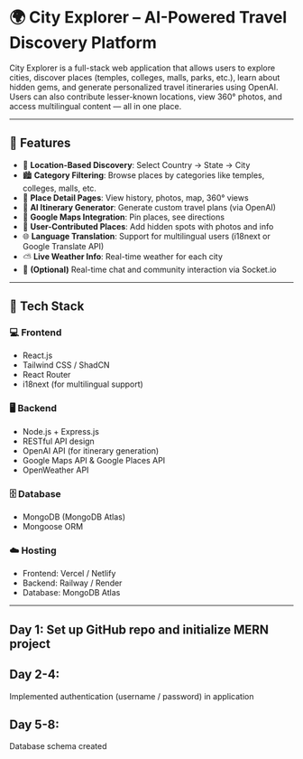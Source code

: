 

# 🌍 City Explorer – AI-Powered Travel Discovery Platform

City Explorer is a full-stack web application that allows users to explore cities, discover places (temples, colleges, malls, parks, etc.), learn about hidden gems, and generate personalized travel itineraries using OpenAI. Users can also contribute lesser-known locations, view 360° photos, and access multilingual content — all in one place.

---

## 🚀 Features

- 🔎 **Location-Based Discovery**: Select Country → State → City
- 🏙️ **Category Filtering**: Browse places by categories like temples, colleges, malls, etc.
- 📜 **Place Detail Pages**: View history, photos, map, 360° views
- 🤖 **AI Itinerary Generator**: Generate custom travel plans (via OpenAI)
- 📍 **Google Maps Integration**: Pin places, see directions
- 🧭 **User-Contributed Places**: Add hidden spots with photos and info
- 🌐 **Language Translation**: Support for multilingual users (i18next or Google Translate API)
- ⛅ **Live Weather Info**: Real-time weather for each city
- 💬 **(Optional)** Real-time chat and community interaction via Socket.io

---

## 🧰 Tech Stack

### 💻 Frontend
- React.js
- Tailwind CSS / ShadCN
- React Router
- i18next (for multilingual support)

### 🖥 Backend
- Node.js + Express.js
- RESTful API design
- OpenAI API (for itinerary generation)
- Google Maps API & Google Places API
- OpenWeather API

### 🗄 Database
- MongoDB (MongoDB Atlas)
- Mongoose ORM

### ☁️ Hosting
- Frontend: Vercel / Netlify
- Backend: Railway / Render
- Database: MongoDB Atlas

---


## Day 1: Set up GitHub repo and initialize MERN project


## Day 2-4:


Implemented authentication (username / password) in application

## Day 5-8:
Database schema created 








